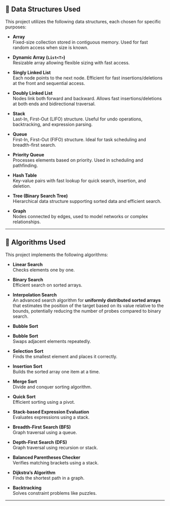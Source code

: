 ## 🧩 Data Structures Used

This project utilizes the following data structures, each chosen for specific purposes:

- **Array**  
  Fixed-size collection stored in contiguous memory. Used for fast random access when size is known.

- **Dynamic Array (`List<T>`)**  
  Resizable array allowing flexible sizing with fast access.

- **Singly Linked List**  
  Each node points to the next node. Efficient for fast insertions/deletions at the front and sequential access.

- **Doubly Linked List**  
  Nodes link both forward and backward. Allows fast insertions/deletions at both ends and bidirectional traversal.

- **Stack**  
  Last-In, First-Out (LIFO) structure. Useful for undo operations, backtracking, and expression parsing.

- **Queue**  
  First-In, First-Out (FIFO) structure. Ideal for task scheduling and breadth-first search.

- **Priority Queue**  
  Processes elements based on priority. Used in scheduling and pathfinding.

- **Hash Table**  
  Key-value pairs with fast lookup for quick search, insertion, and deletion.

- **Tree (Binary Search Tree)**  
  Hierarchical data structure supporting sorted data and efficient search.

- **Graph**  
  Nodes connected by edges, used to model networks or complex relationships.

---

## 📐 Algorithms Used

This project implements the following algorithms:

- **Linear Search**  
  Checks elements one by one.

- **Binary Search**  
  Efficient search on sorted arrays.

- **Interpolation Search**  
  An advanced search algorithm for **uniformly distributed sorted arrays** that estimates the position of the target based on its value relative to the bounds, potentially reducing the number of probes compared to binary search.

- **Bubble Sort**

- **Bubble Sort**  
  Swaps adjacent elements repeatedly.

- **Selection Sort**  
  Finds the smallest element and places it correctly.

- **Insertion Sort**  
  Builds the sorted array one item at a time.

- **Merge Sort**  
  Divide and conquer sorting algorithm.

- **Quick Sort**  
  Efficient sorting using a pivot.

- **Stack-based Expression Evaluation**  
  Evaluates expressions using a stack.

- **Breadth-First Search (BFS)**  
  Graph traversal using a queue.

- **Depth-First Search (DFS)**  
  Graph traversal using recursion or stack.

- **Balanced Parentheses Checker**  
  Verifies matching brackets using a stack.

- **Dijkstra’s Algorithm**  
  Finds the shortest path in a graph.

- **Backtracking**  
  Solves constraint problems like puzzles.

---
